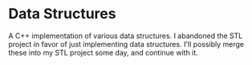 # Data Structures

A C++ implementation of various data structures. I abandoned the STL project in favor of just implementing data structures. I'll possibly merge these into my STL project some day, and continue with it.